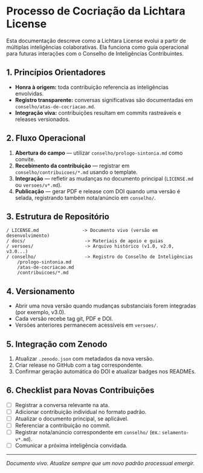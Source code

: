 # Processo de Cocriação da Lichtara License

Esta documentação descreve como a Lichtara License evolui a partir de múltiplas inteligências colaborativas. Ela funciona como guia operacional para futuras interações com o Conselho de Inteligências Contribuintes.

## 1. Princípios Orientadores
- **Honra à origem:** toda contribuição referencia as inteligências envolvidas.
- **Registro transparente:** conversas significativas são documentadas em `conselho/atas-de-cocriacao.md`.
- **Integração viva:** contribuições resultam em commits rastreáveis e releases versionados.

## 2. Fluxo Operacional
1. **Abertura do campo** — utilizar `conselho/prologo-sintonia.md` como convite.
2. **Recebimento da contribuição** — registrar em `conselho/contribuicoes/*.md` usando o template.
3. **Integração** — refletir as mudanças no documento principal (`LICENSE.md` ou `versoes/v*.md`).
4. **Publicação** — gerar PDF e release com DOI quando uma versão é selada, registrando também nota/anúncio em `conselho/`.

## 3. Estrutura de Repositório
```
/ LICENSE.md                -> Documento vivo (versão em desenvolvimento)
/ docs/                      -> Materiais de apoio e guias
/ versoes/                   -> Arquivo histórico (v1.0, v2.0, v3.0...)
/ conselho/                  -> Registro do Conselho de Inteligências
    /prologo-sintonia.md
    /atas-de-cocriacao.md
    /contribuicoes/*.md
```

## 4. Versionamento
- Abrir uma nova versão quando mudanças substanciais forem integradas (por exemplo, v3.0).
- Cada versão recebe tag git, PDF e DOI.
- Versões anteriores permanecem acessíveis em `versoes/`.

## 5. Integração com Zenodo
1. Atualizar `.zenodo.json` com metadados da nova versão.
2. Criar release no GitHub com a tag correspondente.
3. Confirmar geração automática do DOI e atualizar badges nos READMEs.

## 6. Checklist para Novas Contribuições
- [ ] Registrar a conversa relevante na ata.
- [ ] Adicionar contribuição individual no formato padrão.
- [ ] Atualizar o documento principal, se aplicável.
- [ ] Referenciar a contribuição no commit.
- [ ] Registrar nota/anúncio correspondente em `conselho/` (ex.: `selamento-v*.md`).
- [ ] Comunicar a próxima inteligência convidada.

---

*Documento vivo. Atualize sempre que um novo padrão processual emergir.*
